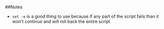 ##Notes

* `set -e` is a good thing to use because if any part of the script fails than 
it won't continue and will roll back the entire script
